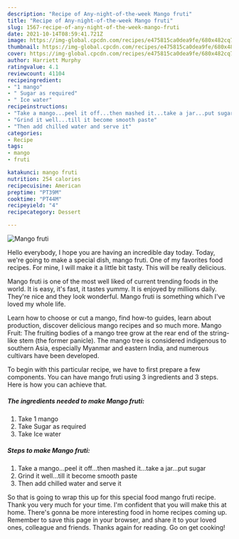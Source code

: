 ```yaml
---
description: "Recipe of Any-night-of-the-week Mango fruti"
title: "Recipe of Any-night-of-the-week Mango fruti"
slug: 1567-recipe-of-any-night-of-the-week-mango-fruti
date: 2021-10-14T08:59:41.721Z
image: https://img-global.cpcdn.com/recipes/e475815ca0dea9fe/680x482cq70/mango-fruti-recipe-main-photo.jpg
thumbnail: https://img-global.cpcdn.com/recipes/e475815ca0dea9fe/680x482cq70/mango-fruti-recipe-main-photo.jpg
cover: https://img-global.cpcdn.com/recipes/e475815ca0dea9fe/680x482cq70/mango-fruti-recipe-main-photo.jpg
author: Harriett Murphy
ratingvalue: 4.1
reviewcount: 41104
recipeingredient:
- "1 mango"
- " Sugar as required"
- " Ice water"
recipeinstructions:
- "Take a mango...peel it off...then mashed it...take a jar...put sugar"
- "Grind it well...till it become smooth paste"
- "Then add chilled water and serve it"
categories:
- Recipe
tags:
- mango
- fruti

katakunci: mango fruti 
nutrition: 254 calories
recipecuisine: American
preptime: "PT39M"
cooktime: "PT44M"
recipeyield: "4"
recipecategory: Dessert

---
```



![Mango fruti](https://img-global.cpcdn.com/recipes/e475815ca0dea9fe/680x482cq70/mango-fruti-recipe-main-photo.jpg)

Hello everybody, I hope you are having an incredible day today. Today, we're going to make a special dish, mango fruti. One of my favorites food recipes. For mine, I will make it a little bit tasty. This will be really delicious.

Mango fruti is one of the most well liked of current trending foods in the world. It is easy, it's fast, it tastes yummy. It is enjoyed by millions daily. They're nice and they look wonderful. Mango fruti is something which I've loved my whole life.

Learn how to choose or cut a mango, find how-to guides, learn about production, discover delicious mango recipes and so much more. Mango Fruit: The fruiting bodies of a mango tree grow at the rear end of the string-like stem (the former panicle). The mango tree is considered indigenous to southern Asia, especially Myanmar and eastern India, and numerous cultivars have been developed.


To begin with this particular recipe, we have to first prepare a few components. You can have mango fruti using 3 ingredients and 3 steps. Here is how you can achieve that.

<!--inarticleads1-->

##### The ingredients needed to make Mango fruti:

1. Take 1 mango
1. Take  Sugar as required
1. Take  Ice water




<!--inarticleads2-->

##### Steps to make Mango fruti:

1. Take a mango...peel it off...then mashed it...take a jar...put sugar
1. Grind it well...till it become smooth paste
1. Then add chilled water and serve it




So that is going to wrap this up for this special food mango fruti recipe. Thank you very much for your time. I'm confident that you will make this at home. There's gonna be more interesting food in home recipes coming up. Remember to save this page in your browser, and share it to your loved ones, colleague and friends. Thanks again for reading. Go on get cooking!
